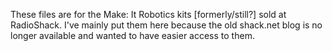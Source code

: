 These files are for the Make: It Robotics kits [formerly/still?] sold at RadioShack. I've mainly put them here because the old shack.net blog is no longer available and wanted to have easier access to them.
